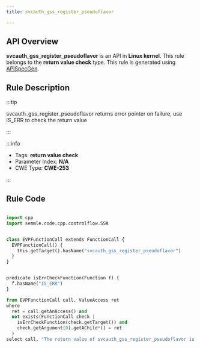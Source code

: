 ```yaml
---
title: svcauth_gss_register_pseudoflavor

---
```



## API Overview
**svcauth_gss_register_pseudoflavor** is an API in **Linux kernel**. This rule belongs to the **return value check** type. This rule is generated using [APISpecGen](../../tools/APISpecGen).
## Rule Description

:::tip

svcauth_gss_register_pseudoflavor returns error pointer on failure, use IS_ERR to check the return value

:::

:::info

- Tags: **return value check**
- Parameter Index: **N/A**
- CWE Type: **CWE-253**

:::

## Rule Code
```python

import cpp
import semmle.code.cpp.controlflow.SSA


class EVPFunctionCall extends FunctionCall {
  EVPFunctionCall() {
    this.getTarget().hasName("svcauth_gss_register_pseudoflavor")
  }
}


predicate isErrCheckFunction(Function f) {
  f.hasName("IS_ERR") 
}

from EVPFunctionCall call, ValueAccess ret
where
  ret = call.getAnAccess() and
  not exists(FunctionCall check |
    isErrCheckFunction(check.getTarget()) and
    check.getArgument(0).getAChild*() = ret
  )
select call, "The return value of svcauth_gss_register_pseudoflavor is not checked with IS_ERR."
    
```